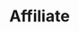 ---
name: Jie
lastname: Qi
layout: project
title: Affiliate
row: 2
quote:
website: technolojie.com
tools-materials: paper, circuitry, x-acto knives, code
email: jie@technolojie.com
twitter: qijie
instagram:
---